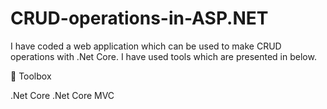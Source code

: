 # CRUD-operations-in-ASP.NET
I have coded a web application which can be used to make CRUD operations with .Net Core. I have used tools which are presented in below.





🧰 Toolbox




.Net Core
.Net Core MVC
